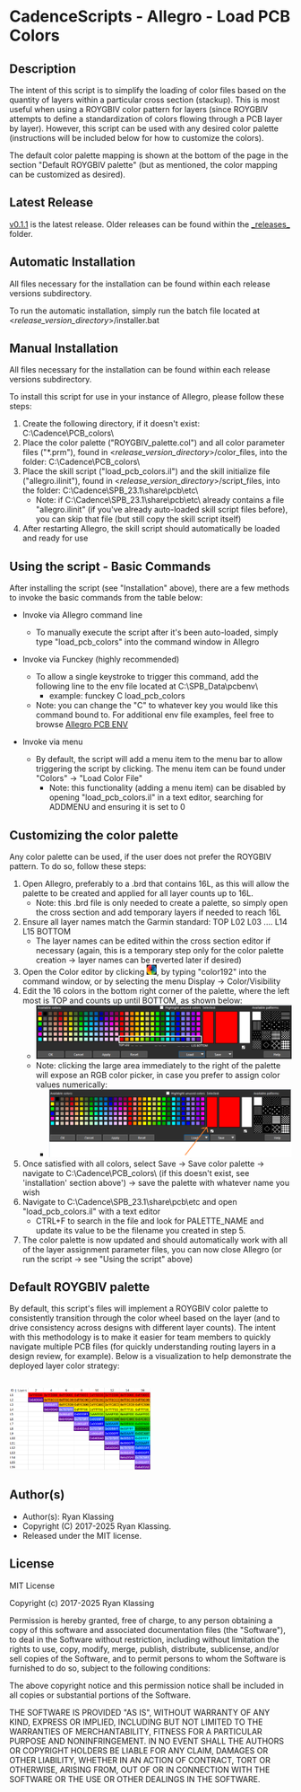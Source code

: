 # CadenceScripts - Allegro - Load PCB Colors

## Description
The intent of this script is to simplify the loading of color files based on the quantity of layers within a particular cross section (stackup).  This is most useful when using a ROYGBIV color pattern for layers (since ROYGBIV attempts to define a standardization of colors flowing through a PCB layer by layer).  However, this script can be used with any desired color palette (instructions will be included below for how to customize the colors).

The default color palette mapping is shown at the bottom of the page in the section "Default ROYGBIV palette" (but as mentioned, the color mapping can be customized as desired).

## Latest Release
[v0.1.1](_releases_/v0.1.1/) is the latest release.  Older releases can be found within the [\_releases\_](_releases_) folder.

## Automatic Installation
All files necessary for the installation can be found within each release versions subdirectory.

To run the automatic installation, simply run the batch file located at <_release_version_directory_>/installer.bat

## Manual Installation
All files necessary for the installation can be found within each release versions subdirectory.

To install this script for use in your instance of Allegro, please follow these steps:

1) Create the following directory, if it doesn't exist: C:\Cadence\PCB_colors\
2) Place the color palette ("ROYGBIV_palette.col") and all color parameter files ("*.prm"), found in <_release_version_directory_>/color_files, into the folder: C:\Cadence\PCB_colors\
3) Place the skill script ("load_pcb_colors.il") and the skill initialize file ("allegro.ilinit"), found in <_release_version_directory_>/script_files, into the folder: C:\Cadence\SPB_23.1\share\pcb\etc\
    - Note: if C:\Cadence\SPB_23.1\share\pcb\etc\ already contains a file "allegro.ilinit" (if you've already auto-loaded skill script files before), you can skip that file (but still copy the skill script itself)
4) After restarting Allegro, the skill script should automatically be loaded and ready for use

## Using the script - Basic Commands
After installing the script (see "Installation" above), there are a few methods to invoke the basic commands from the table below:

- Invoke via Allegro command line
    - To manually execute the script after it's been auto-loaded, simply type "load_pcb_colors" into the command window in Allegro

- Invoke via Funckey (highly recommended)
    - To allow a single keystroke to trigger this command, add the following line to the env file located at C:\SPB_Data\pcbenv\
        - example: funckey C load_pcb_colors
    - Note: you can change the "C" to whatever key you would like this command bound to.  For additional env file examples, feel free to browse [Allegro PCB ENV](https://confluence.garmin.com/display/AOEMHW/Allegro+PCB+ENV)

- Invoke via menu
    - By default, the script will add a menu item to the menu bar to allow triggering the script by clicking.  The menu item can be found under "Colors" → "Load Color File"
        - Note: this functionality (adding a menu item) can be disabled by opening "load_pcb_colors.il" in a text editor, searching for ADDMENU and ensuring it is set to 0

## Customizing the color palette
Any color palette can be used, if the user does not prefer the ROYGBIV pattern.  To do so, follow these steps:

1) Open Allegro, preferably to a .brd that contains 16L, as this will allow the palette to be created and applied for all layer counts up to 16L.
    - Note: this .brd file is only needed to create a palette, so simply open the cross section and add temporary layers if needed to reach 16L
2) Ensure all layer names match the Garmin standard: TOP L02 L03 .... L14 L15 BOTTOM
    - The layer names can be edited within the cross section editor if necessary (again, this is a temporary step only for the color palette creation → layer names can be reverted later if desired)
3) Open the Color editor by clicking ![color_picker.png](supporting_images/color_picker.png), by typing "color192" into the command window, or by selecting the menu Display → Color/Visibility
4) Edit the 16 colors in the bottom right corner of the palette, where the left most is TOP and counts up until BOTTOM, as shown below:
    - ![](supporting_images/color_palette_1.png)
    - Note: clicking the large area immediately to the right of the palette will expose an RGB color picker, in case you prefer to assign color values numerically:
        - ![](supporting_images/color_palette_2.png)
5) Once satisfied with all colors, select Save → Save color palette → navigate to C:\Cadence\PCB_colors\ (if this doesn't exist, see 'installation' section above') → save the palette with whatever name you wish
6) Navigate to C:\Cadence\SPB_23.1\share\pcb\etc and open "load_pcb_colors.il" with a text editor
    - CTRL+F to search in the file and look for PALETTE_NAME and update its value to be the filename you created in step 5.
7) The color palette is now updated and should automatically work with all of the layer assignment parameter files, you can now close Allegro (or run the script → see "Using the script" above)

## Default ROYGBIV palette
By default, this script's files will implement a ROYGBIV color palette to consistently transition through the color wheel based on the layer (and to drive consistency across designs with different layer counts).  The intent with this methodology is to make it easier for team members to quickly navigate multiple PCB files (for quickly understanding routing layers in a design review, for example).  Below is a visualization to help demonstrate the deployed layer color strategy:

<br>

<img src="supporting_images/roygbiv_palette.png" width="50%" height="50%"/>

## Author(s)
- Author(s): Ryan Klassing
- Copyright (C) 2017-2025 Ryan Klassing.
- Released under the MIT license.

## License

MIT License

Copyright (c) 2017-2025 Ryan Klassing

Permission is hereby granted, free of charge, to any person obtaining a copy
of this software and associated documentation files (the "Software"), to deal
in the Software without restriction, including without limitation the rights
to use, copy, modify, merge, publish, distribute, sublicense, and/or sell
copies of the Software, and to permit persons to whom the Software is
furnished to do so, subject to the following conditions:

The above copyright notice and this permission notice shall be included in all
copies or substantial portions of the Software.

THE SOFTWARE IS PROVIDED "AS IS", WITHOUT WARRANTY OF ANY KIND, EXPRESS OR
IMPLIED, INCLUDING BUT NOT LIMITED TO THE WARRANTIES OF MERCHANTABILITY,
FITNESS FOR A PARTICULAR PURPOSE AND NONINFRINGEMENT. IN NO EVENT SHALL THE
AUTHORS OR COPYRIGHT HOLDERS BE LIABLE FOR ANY CLAIM, DAMAGES OR OTHER
LIABILITY, WHETHER IN AN ACTION OF CONTRACT, TORT OR OTHERWISE, ARISING FROM,
OUT OF OR IN CONNECTION WITH THE SOFTWARE OR THE USE OR OTHER DEALINGS IN THE
SOFTWARE.
